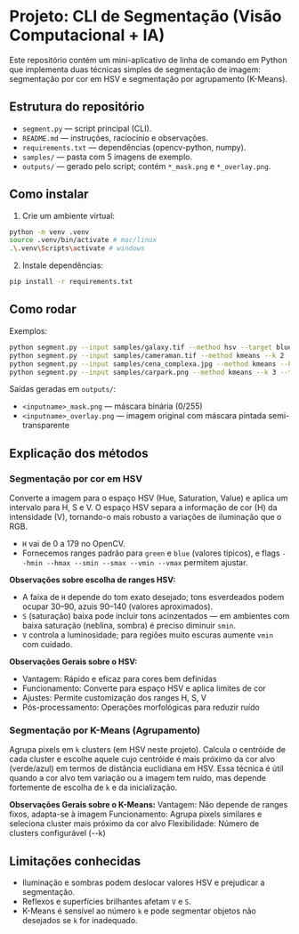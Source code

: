 # Projeto: CLI de Segmentação (Visão Computacional + IA)

Este repositório contém um mini-aplicativo de linha de comando em Python que implementa duas técnicas simples de segmentação de imagem: segmentação por cor em HSV e segmentação por agrupamento (K-Means).



## Estrutura do repositório

- `segment.py` — script principal (CLI).
- `README.md` — instruções, raciocínio e observações.
- `requirements.txt` — dependências (opencv-python, numpy).
- `samples/` — pasta com 5 imagens de exemplo.
- `outputs/` — gerado pelo script; contém `*_mask.png` e `*_overlay.png`.

## Como instalar
1. Crie um ambiente virtual:

```bash
python -m venv .venv
source .venv/bin/activate # mac/linux
.\.venv\Scripts\activate # windows
```

2. Instale dependências:
```bash
pip install -r requirements.txt
```

## Como rodar
Exemplos:

```bash
python segment.py --input samples/galaxy.tif --method hsv --target blue
python segment.py --input samples/cameraman.tif --method kmeans --k 2 --target green
python segment.py --input samples/cena_complexa.jpg --method kmeans --k 3 --target green
python segment.py --input samples/carpark.png --method kmeans --k 3 --target blue
```

Saídas geradas em `outputs/`:
- `<inputname>_mask.png` — máscara binária (0/255)
- `<inputname>_overlay.png` — imagem original com máscara pintada semi-transparente

## Explicação dos métodos

### Segmentação por cor em HSV
Converte a imagem para o espaço HSV (Hue, Saturation, Value) e aplica um intervalo para H, S e V. O espaço HSV separa a informação de cor (H) da intensidade (V), tornando-o mais robusto a variações de iluminação que o RGB.

- `H` vai de 0 a 179 no OpenCV.
- Fornecemos ranges padrão para `green` e `blue` (valores típicos), e flags `--hmin --hmax --smin --smax --vmin --vmax` permitem ajustar.

**Observações sobre escolha de ranges HSV:**
- A faixa de `H` depende do tom exato desejado; tons esverdeados podem ocupar 30–90, azuis 90–140 (valores aproximados).
- `S` (saturação) baixa pode incluir tons acinzentados — em ambientes com baixa saturação (neblina, sombra) é preciso diminuir `smin`.
- `V` controla a luminosidade; para regiões muito escuras aumente `vmin` com cuidado.

**Observações Gerais sobre o HSV:**
- Vantagem: Rápido e eficaz para cores bem definidas
- Funcionamento: Converte para espaço HSV e aplica limites de cor
- Ajustes: Permite customização dos ranges H, S, V
- Pós-processamento: Operações morfológicas para reduzir ruído

### Segmentação por K-Means (Agrupamento)
Agrupa pixels em `k` clusters (em HSV neste projeto). Calcula o centróide de cada cluster e escolhe aquele cujo centróide é mais próximo da cor alvo (verde/azul) em termos de distância euclidiana em HSV. Essa técnica é útil quando a cor alvo tem variação ou a imagem tem ruído, mas depende fortemente de escolha de `k` e da inicialização.

**Observações Gerais sobre o K-Means:**
Vantagem: Não depende de ranges fixos, adapta-se à imagem
Funcionamento: Agrupa pixels similares e seleciona cluster mais próximo da cor alvo
Flexibilidade: Número de clusters configurável (--k)

## Limitações conhecidas
- Iluminação e sombras podem deslocar valores HSV e prejudicar a segmentação.
- Reflexos e superfícies brilhantes afetam `V` e `S`.
- K-Means é sensível ao número `k` e pode segmentar objetos não desejados se `k` for inadequado.
